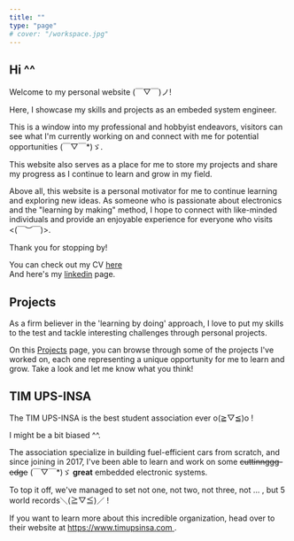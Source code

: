 ```yaml
---
title: ""
type: "page"
# cover: "/workspace.jpg"
---
```


Hi ^^
--------

Welcome to my personal website (￣▽￣)ノ! 

Here, I showcase my skills and projects as an embeded system engineer. 

This is a window into my professional and hobbyist endeavors, visitors can see what I'm currently working on and connect with me for potential opportunities (￣▽￣*)ゞ.

This website also serves as a place for me to store my projects and share my progress as I continue to learn and grow in my field.

Above all, this website is a personal motivator for me to continue learning and exploring new ideas. As someone who is passionate about electronics and the "learning by making" method, I hope to connect with like-minded individuals and provide an enjoyable experience for everyone who visits <(￣︶￣)>.

Thank you for stopping by!

You can check out my CV [here](/Prince_Jacquet-CV_FR-v2-b.pdf)  
And here's my [linkedin](https://www.linkedin.com/in/prince-jacquet/) page.


Projects
--------

As a firm believer in the 'learning by doing' approach, I love to put my skills to the test and tackle interesting challenges through personal projects. 

On this [Projects]( ) page, you can browse through some of the projects I've worked on, each one representing a unique opportunity for me to learn and grow. Take a look and let me know what you think!



TIM UPS-INSA
---------

The TIM UPS-INSA is the best student association ever o(≧▽≦)o ! 

I might be a bit biased ^^.

The association specialize in building fuel-efficient cars from scratch, and since joining in 2017, I've been able to learn and work on some ~~cuttinnggg-edge~~ (￣▽￣*)ゞ **great** embedded electronic systems. 

To top it off, we've managed to set not one, not two, not three, not ... , but 5 world records＼(≧▽≦)／ !

If you want to learn more about this incredible organization, head over to their website at [https://www.timupsinsa.com ](https://www.timupsinsa.com).
